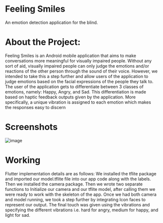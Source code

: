 # Feeling Smiles
 An emotion detection application for the blind.
# About the Project:
Feeling Smiles is an Android mobile application that aims to make conversations more meaningful for visually impaired people. Without any sort of aid, visually impaired people can only judge the emotions and/or reactions of the other person through the sound of their voice. However, we intended to take this a step further and allow users of the application to judge emotions based on the facial expressions of the people they talk to. The user of the application gets to differentiate between 3 classes of emotions, namely: Happy, Angry, and Sad. This differentiation is made based on haptic feedback outputs given by the application. More specifically, a unique vibration is assigned to each emotion which makes the responses easy to discern
# Screenshots
![image](https://user-images.githubusercontent.com/56303328/233780720-d5f2a41e-d4b8-44ad-aa52-9e0c91ba5ef7.png)
# Working
Flutter implementation details are as follows:
We installed the tflite package and imported our model.tflite file into our app code along with the labels. Then we installed the camera package. Then we wrote two separate functions to Initialize our camera and our tflite model, after calling them we were ready to work with the skeleton of the app. Once we had both camera and model running, we took a step further by integrating Icon faces to represent our output. The final touch was given using the vibrations and specifying the different vibrations i.e. hard for angry, medium for happy, and light for sad.
